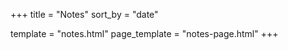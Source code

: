 +++
title   = "Notes"
sort_by = "date"

template      = "notes.html"
page_template = "notes-page.html"
+++
